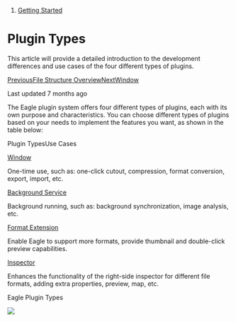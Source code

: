 1. [Getting Started](/plugin-api/get-started)
# Plugin Types

This article will provide a detailed introduction to the development differences and use cases of the four different types of plugins.

[PreviousFile Structure Overview](/plugin-api/get-started/anatomy-of-an-extension)[NextWindow](/plugin-api/get-started/plugin-types/window)

Last updated 7 months ago

The Eagle plugin system offers four different types of plugins, each with its own purpose and characteristics. You can choose different types of plugins based on your needs to implement the features you want, as shown in the table below:

Plugin TypesUse Cases

[Window](/plugin-api/get-started/plugin-types/window)

One-time use, such as: one-click cutout, compression, format conversion, export, import, etc.

[Background Service](/plugin-api/get-started/plugin-types/service)

Background running, such as: background synchronization, image analysis, etc.

[Format Extension](/plugin-api/get-started/plugin-types/preview)

Enable Eagle to support more formats, provide thumbnail and double-click preview capabilities.

[Inspector](/plugin-api/get-started/plugin-types/inspector)

Enhances the functionality of the right-side inspector for different file formats, adding extra properties, preview, map, etc.

Eagle Plugin Types

![](https://developer.eagle.cool/~gitbook/image?url=https%3A%2F%2F1590693372-files.gitbook.io%2F%7E%2Ffiles%2Fv0%2Fb%2Fgitbook-x-prod.appspot.com%2Fo%2Fspaces%252F8ag8XBIM3olHOU7WmBBx%252Fuploads%252FB6l9J6UaYlKvtds3AV7P%252Fimage.png%3Falt%3Dmedia%26token%3D7dbb4c3a-2291-47a0-b21f-3a15599c6dbb&width=768&dpr=4&quality=100&sign=c98e825f&sv=2)